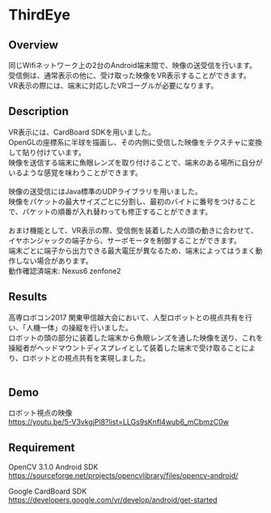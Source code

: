 # ThirdEye<br>
## Overview
同じWifiネットワーク上の2台のAndroid端末間で、映像の送受信を行います。<br>
受信側は、通常表示の他に、受け取った映像をVR表示することができます。<br>
VR表示の際には、端末に対応したVRゴーグルが必要になります。<br>

## Description
VR表示には、CardBoard SDKを用いました。　<br>
OpenGLの座標系に半球を描画し、その内側に受信した映像をテクスチャに変換して貼り付けています。<br>
映像を送信する端末に魚眼レンズを取り付けることで、端末のある場所に自分がいるような感覚を味わうことができます。<br><br>
映像の送受信にはJava標準のUDPライブラリを用いました。<br>
映像をパケットの最大サイズごとに分割し、最初のバイトに番号をつけることで、パケットの順番が入れ替わっても修正することができます。<br><br>
おまけ機能として、VR表示の際、受信側を装着した人の頭の動きに合わせて、イヤホンジャックの端子から、サーボモータを制御することができます。<br>
端末ごとに端子から出力できる最大電圧が異なるため、端末によってはうまく動作しない場合があります。<br>
動作確認済端末: Nexus6 zenfone2

## Results 
高専ロボコン2017 関東甲信越大会において、人型ロボットとの視点共有を行い、「人機一体」の操縦を行いました。<br>
ロボットの頭の部分に装着した端末から魚眼レンズを通した映像を送り、これを操縦者がヘッドマウントディスプレイとして装着した端末で受け取ることにより、ロボットとの視点共有を実現しました。<br>
<br>

## Demo
ロボット視点の映像<br>
https://youtu.be/5-V3vkgjPl8?list=LLGs9sKnfl4wub6_mCbmzC0w
<br>

## Requirement
OpenCV 3.1.0 Android SDK<br>
https://sourceforge.net/projects/opencvlibrary/files/opencv-android/

Google CardBoard SDK<br>
https://developers.google.com/vr/develop/android/get-started

